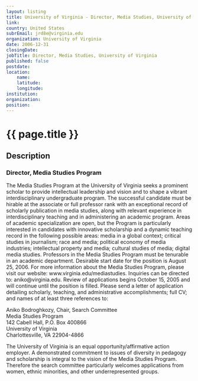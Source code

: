 ```yaml
---
layout: listing
title: University of Virginia - Director, Media Studies, University of Virginia
link:
country: United States
subrEmail: jrd8e@virginia.edu
organization: University of Virginia 
date: 2006-12-31
closingDate: 
jobTitle: Director, Media Studies, University of Virginia
published: false
postdate:
location:
    name: 
    latitude: 
    longitude: 
institution: 
organization: 
position: 
--- 
```



# {{ page.title }}

## Description










<h3>Director, Media Studies Program</h3>

<p>The Media Studies Program at the University of Virginia seeks a prominent scholar to provide intellectual leadership and vision and to shape a vibrant interdisciplinary undergraduate program. The successful candidate must be hirable at the associate or full professor rank with an exceptional record of scholarly publication in media studies, along with relevant experience in interdisciplinary teaching and in administering an academic program.  Areas of academic specialization are open, but the Program is particularly interested in candidates with innovative scholarship and a dynamic teaching record in the following possible areas: media in a global context; critical studies in journalism; race and media; political economy of media industries; intellectual property and media; cultural studies of media; digital media studies.  Professors in the Media Studies Program must be tenurable in an academic department.  Desirable start date for the position is August 25, 2006.  For more information about the Media Studies Program, please visit our website: www.virginia.edu/mediastudies.  Inquiries can be directed to: aniko@virginia.edu.  Review of applications begins October 15, 2005 and will continue until the position is filled.  Please send a letter of application detailing scholarly, teaching, and administrative accomplishments; full CV; and names of at least three references to:</p>

<p>Aniko Bodroghkozy, Chair, Search Committee</br>
Media Studies Program</br>
142 Cabell Hall, P.O. Box 400866</br>
University of Virginia</br>
Charlottesville, VA  22904-4866</p>

<p>The University of Virginia is an equal opportunity/affirmative action employer.  A demonstrated commitment to issues of diversity in pedagogy and scholarship is integral to the vision of the Media Studies Program.  Therefore the search committee particularly welcomes applications from women, ethnic minorities, and other underrepresented groups.</p>

